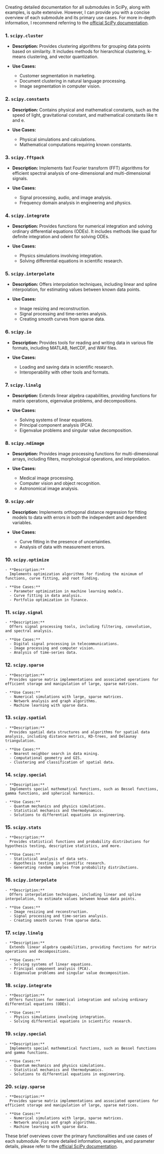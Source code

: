 Creating detailed documentation for all submodules in SciPy, along with examples, is quite extensive. However, I can provide you with a concise overview of each submodule and its primary use cases. For more in-depth information, I recommend referring to the [official SciPy documentation](https://docs.scipy.org/doc/scipy/reference/).

### 1. **`scipy.cluster`**
   - **Description:**
     Provides clustering algorithms for grouping data points based on similarity. It includes methods for hierarchical clustering, k-means clustering, and vector quantization.

   - **Use Cases:**
     - Customer segmentation in marketing.
     - Document clustering in natural language processing.
     - Image segmentation in computer vision.

### 2. **`scipy.constants`**
   - **Description:**
     Contains physical and mathematical constants, such as the speed of light, gravitational constant, and mathematical constants like π and e.

   - **Use Cases:**
     - Physical simulations and calculations.
     - Mathematical computations requiring known constants.

### 3. **`scipy.fftpack`**
   - **Description:**
     Implements fast Fourier transform (FFT) algorithms for efficient spectral analysis of one-dimensional and multi-dimensional signals.

   - **Use Cases:**
     - Signal processing, audio, and image analysis.
     - Frequency domain analysis in engineering and physics.

### 4. **`scipy.integrate`**
   - **Description:**
     Provides functions for numerical integration and solving ordinary differential equations (ODEs). It includes methods like quad for definite integration and odeint for solving ODEs.

   - **Use Cases:**
     - Physics simulations involving integration.
     - Solving differential equations in scientific research.

### 5. **`scipy.interpolate`**
   - **Description:**
     Offers interpolation techniques, including linear and spline interpolation, for estimating values between known data points.

   - **Use Cases:**
     - Image resizing and reconstruction.
     - Signal processing and time-series analysis.
     - Creating smooth curves from sparse data.

### 6. **`scipy.io`**
   - **Description:**
     Provides tools for reading and writing data in various file formats, including MATLAB, NetCDF, and WAV files.

   - **Use Cases:**
     - Loading and saving data in scientific research.
     - Interoperability with other tools and formats.

### 7. **`scipy.linalg`**
   - **Description:**
     Extends linear algebra capabilities, providing functions for matrix operations, eigenvalue problems, and decompositions.

   - **Use Cases:**
     - Solving systems of linear equations.
     - Principal component analysis (PCA).
     - Eigenvalue problems and singular value decomposition.

### 8. **`scipy.ndimage`**
   - **Description:**
     Provides image processing functions for multi-dimensional arrays, including filters, morphological operations, and interpolation.

   - **Use Cases:**
     - Medical image processing.
     - Computer vision and object recognition.
     - Astronomical image analysis.

### 9. **`scipy.odr`**
   - **Description:**
     Implements orthogonal distance regression for fitting models to data with errors in both the independent and dependent variables.

   - **Use Cases:**
     - Curve fitting in the presence of uncertainties.
     - Analysis of data with measurement errors.

### 10. **`scipy.optimize`**
    - **Description:**
      Implements optimization algorithms for finding the minimum of functions, curve fitting, and root finding.

    - **Use Cases:**
      - Parameter optimization in machine learning models.
      - Curve fitting in data analysis.
      - Portfolio optimization in finance.

### 11. **`scipy.signal`**
    - **Description:**
      Offers signal processing tools, including filtering, convolution, and spectral analysis.

    - **Use Cases:**
      - Digital signal processing in telecommunications.
      - Image processing and computer vision.
      - Analysis of time-series data.

### 12. **`scipy.sparse`**
    - **Description:**
      Provides sparse matrix implementations and associated operations for efficient storage and manipulation of large, sparse matrices.

    - **Use Cases:**
      - Numerical simulations with large, sparse matrices.
      - Network analysis and graph algorithms.
      - Machine learning with sparse data.

### 13. **`scipy.spatial`**
    - **Description:**
      Provides spatial data structures and algorithms for spatial data analysis, including distance metrics, KD-trees, and Delaunay triangulation.

    - **Use Cases:**
      - Nearest neighbor search in data mining.
      - Computational geometry and GIS.
      - Clustering and classification of spatial data.

### 14. **`scipy.special`**
    - **Description:**
      Implements special mathematical functions, such as Bessel functions, gamma functions, and spherical harmonics.

    - **Use Cases:**
      - Quantum mechanics and physics simulations.
      - Statistical mechanics and thermodynamics.
      - Solutions to differential equations in engineering.

### 15. **`scipy.stats`**
    - **Description:**
      Provides statistical functions and probability distributions for hypothesis testing, descriptive statistics, and more.

    - **Use Cases:**
      - Statistical analysis of data sets.
      - Hypothesis testing in scientific research.
      - Generating random samples from probability distributions.

### 16. **`scipy.interpolate`**
    - **Description:**
      Offers interpolation techniques, including linear and spline interpolation, to estimate values between known data points.

    - **Use Cases:**
      - Image resizing and reconstruction.
      - Signal processing and time-series analysis.
      - Creating smooth curves from sparse data.

### 17. **`scipy.linalg`**
    - **Description:**
      Extends linear algebra capabilities, providing functions for matrix operations and decompositions.

    - **Use Cases:**
      - Solving systems of linear equations.
      - Principal component analysis (PCA).
      - Eigenvalue problems and singular value decomposition.

### 18. **`scipy.integrate`**
    - **Description:**
      Offers functions for numerical integration and solving ordinary differential equations (ODEs).

    - **Use Cases:**
      - Physics simulations involving integration.
      - Solving differential equations in scientific research.

### 19. **`scipy.special`**
    - **Description:**
      Implements special mathematical functions, such as Bessel functions and gamma functions.

    - **Use Cases:**
      - Quantum mechanics and physics simulations.
      - Statistical mechanics and thermodynamics.
      - Solutions to differential equations in engineering.

### 20. **`scipy.sparse`**
    - **Description:**
      Provides sparse matrix implementations and associated operations for efficient storage and manipulation of large, sparse matrices.

    - **Use Cases:**
      - Numerical simulations with large, sparse matrices.
      - Network analysis and graph algorithms.
      - Machine learning with sparse data.

These brief overviews cover the primary functionalities and use cases of each submodule. For more detailed information, examples, and parameter details, please refer to the [official SciPy documentation](https://docs.scipy.org/doc/scipy/reference/).